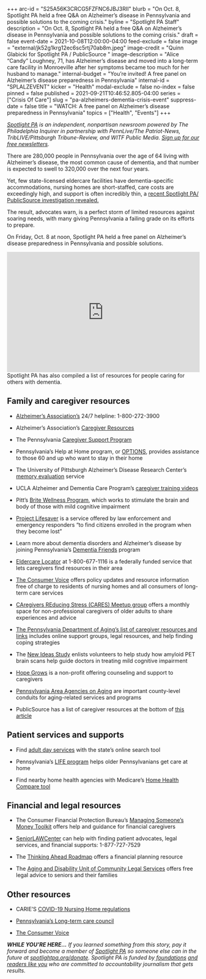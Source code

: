 +++
arc-id = "S25A56K3CRCG5FZFNC6JBJ3RII"
blurb = "On Oct. 8, Spotlight PA held a free Q&A on Alzheimer’s disease in Pennsylvania and possible solutions to the coming crisis."
byline = "Spotlight PA Staff"
description = "On Oct. 8, Spotlight PA held a free Q&A on Alzheimer’s disease in Pennsylvania and possible solutions to the coming crisis."
draft = false
event-date = 2021-10-08T12:00:00-04:00
feed-exclude = false
image = "external/jk52g1krg12ec6sc5rtj70ab8m.jpeg"
image-credit = "Quinn Glabicki for Spotlight PA / PublicSource "
image-description = "Alice “Candy” Loughney, 71, has Alzheimer’s disease and moved into a long-term care facility in Monroeville after her symptoms became too much for her husband to manage."
internal-budget = "You’re invited! A free panel on Alzheimer’s disease preparedness in Pennsylvania"
internal-id = "SPLALZEVENT"
kicker = "Health"
modal-exclude = false
no-index = false
pinned = false
published = 2021-09-21T10:46:52.805-04:00
series = ["Crisis Of Care"]
slug = "pa-alzheimers-dementia-crisis-event"
suppress-date = false
title = "WATCH: A free panel on Alzheimer’s disease preparedness in Pennsylvania"
topics = ["Health", "Events"]
+++

<a href="https://www.spotlightpa.org/"><i>Spotlight PA</i></a><i> is an independent, nonpartisan newsroom powered by The Philadelphia Inquirer in partnership with PennLive/The Patriot-News, TribLIVE/Pittsburgh Tribune-Review, and WITF Public Media. </i><a href="https://www.spotlightpa.org/newsletters"><i>Sign up for our free newsletters</i></a><i>.</i>

There are 280,000 people in Pennsylvania over the age of 64 living with Alzheimer’s disease, the most common cause of dementia, and that number is expected to swell to 320,000 over the next four years.

Yet, few state-licensed eldercare facilities have dementia-specific accommodations, nursing homes are short-staffed, care costs are exceedingly high, and support is often incredibly thin, a <a href="https://www.spotlightpa.org/news/2021/09/pa-alzheimers-dementia-crisis-unprepared/">recent Spotlight PA/ PublicSource investigation revealed.</a>

The result, advocates warn, is a perfect storm of limited resources against soaring needs, with many giving Pennsylvania a failing grade on its efforts to prepare.

On Friday, Oct. 8 at noon, Spotlight PA held a free panel on Alzheimer’s disease preparedness in Pennsylvania and possible solutions.

<iframe width="100%" height="315" src="https://www.youtube.com/embed/Bnq2m3746Vo?si=LQzMjIKSUrwUFLl3" title="YouTube video player" frameborder="0" allow="accelerometer; autoplay; clipboard-write; encrypted-media; gyroscope; picture-in-picture; web-share" referrerpolicy="strict-origin-when-cross-origin" allowfullscreen></iframe>
Spotlight PA has also compiled a list of resources for people caring for others with dementia.

## Family and caregiver resources

- <a href="https://web.archive.org/20210918111525/https://www.alzheimersblog.org/">Alzheimer’s Association’s</a> 24/7 helpline: 1-800-272-3900

- Alzheimer’s Association’s <a href="https://web.archive.org/20210912061548/https://www.alz.org/help-support/caregiving">Caregiver Resources</a>

- The Pennsylvania <a href="https://web.archive.org/20210902115309/https://www.aging.pa.gov/aging-services/caregiver-support/Pages/default.aspx">Caregiver Support Program</a>

- Pennsylvania’s Help at Home program, or <a href="https://web.archive.org/20210902191907/https://www.aging.pa.gov/aging-services/help-at-Home/Pages/default.aspx">OPTIONS</a>, provides assistance to those 60 and up who want to stay in their home

- The University of Pittsburgh Alzheimer’s Disease Research Center’s <a href="https://web.archive.org/20210904121523/https://www.adrc.pitt.edu/about/memory-evaluation/">memory evaluation</a> service

- UCLA Alzheimer and Dementia Care Program’s <a href="https://web.archive.org/20210905032026/https://connect.uclahealth.org/2018/06/06/online-training-videos-provide-coping-skills-for-caregivers-of-people-with-dementia/">caregiver training videos</a>

- Pitt’s <a href="https://web.archive.org/20210906041726/https://www.adrc.pitt.edu/brite-wellness-program-aims-to-help-seniors-with-mild-memory-problems/">Brite Wellness Program</a>, which works to stimulate the brain and body of those with mild cognitive impairment

- <a href="https://web.archive.org/20210911121929/http://alleghenycountyda.us/project-lifesaver/">Project Lifesaver</a> is a service offered by law enforcement and emergency responders “to find citizens enrolled in the program when they become lost”

- Learn more about dementia disorders and Alzheimer’s disease by joining Pennsylvania’s <a href="https://web.archive.org/20210904184013/https://www.dementiafriendspa.org/">Dementia Friends</a> program

- <a href="https://web.archive.org/20210902111609/https://eldercare.acl.gov/">Eldercare Locator</a> at 1-800-677-1116 is a federally funded service that lets caregivers find resources in their area

- <a href="https://web.archive.org/20211016022017/https://theconsumervoice.org/about/membership">The Consumer Voice</a> offers policy updates and resource information free of charge to residents of nursing homes and all consumers of long-term care services

- <a href="https://web.archive.org/20211021061639/https://www.meetup.com/Caregiver-Support-Group-Philadelphia/">CAregivers REducing Stress (CARES) Meetup group</a> offers a monthly space for non-professional caregivers of older adults to share experiences and advice

- <a href="https://web.archive.org/20210928042748/https://www.aging.pa.gov/aging-services/caregiver-support/Pages/Caregivers-of-Adults.aspx">The Pennsylvania Department of Aging’s list of caregiver resources and links</a> includes online support groups, legal resources, and help finding coping strategies

- The <a href="https://web.archive.org/20211019203315/https://www.ideas-study.org/">New Ideas Study</a> enlists volunteers to help study how amyloid PET brain scans help guide doctors in treating mild cognitive impairment

- <a href="https://web.archive.org/20210927005909/https://hopegrows.net/">Hope Grows</a> is a non-profit offering counseling and support to caregivers

- <a href="https://web.archive.org/20210926073702/https://p4a.org/">Pennsylvania Area Agencies on Aging</a> are important county-level conduits for aging-related services and programs

- PublicSource has a list of caregiver resources at the bottom of <a href="https://web.archive.org/20210902093528/https://www.publicsource.org/alzheimers-dementia-caregivers-unpaid-pennsylvania-mental-health/">this article</a>

## Patient services and supports

- Find <a href="https://www.aging.pa.gov/local-resources/Pages/Adult-Day-Center.aspx">adult day services</a> with the state’s online search tool

- Pennsylvania’s <a href="https://web.archive.org/web/20221212041606/https://www.palifeprograms.org/">LIFE program</a> helps older Pennsylvanians get care at home

- Find nearby home health agencies with Medicare’s <a href="https://web.archive.org/20210908131845/https://www.medicare.gov/homehealthcompare/search.html">Home Health Compare tool</a>

## Financial and legal resources

- The Consumer Financial Protection Bureau’s <a href="https://web.archive.org/20210901065412/https://www.consumerfinance.gov/consumer-tools/managing-someone-elses-money/">Managing Someone’s Money Toolkit</a> offers help and guidance for financial caregivers

- <a href="https://web.archive.org/20210921222439/https://seniorlawcenter.org/">SeniorLAWCenter</a> can help with finding patient advocates, legal services, and financial supports: 1-877-727-7529

- The <a href="https://web.archive.org/20211017222714/https://thinkingaheadroadmap.org/">Thinking Ahead Roadmap</a> offers a financial planning resource

- The <a href="https://web.archive.org/20211001144634/https://clsphila.org/services/seniors/">Aging and Disability Unit of Community Legal Services</a> offers free legal advice to seniors and their families

## Other resources

- CARIE’S <a href="https://web.archive.org/20210919111007/https://www.carie.org/policy/covid-19-advocacy/">COVID-19 Nursing Home regulations</a>

- <a href="https://web.archive.org/20210928044845/https://www.aging.pa.gov/organization/PennsylvaniaLongTermCareCouncil/Pages/default.aspx">Pennsylvania’s Long-term care council</a>

- <a href="https://web.archive.org/20210917194426/https://theconsumervoice.org/">The Consumer Voice</a>

<i><b>WHILE YOU’RE HERE...</b></i><i> If you learned something from this story, pay it forward and become a member of </i><a href="https://www.spotlightpa.org/"><i>Spotlight PA</i></a><i> so someone else can in the future at </i><a href="https://www.spotlightpa.org/donate"><i>spotlightpa.org/donate</i></a><i>. Spotlight PA is funded by</i><a href="https://www.spotlightpa.org/support"><i> foundations</i></a><i> </i><a href="https://www.spotlightpa.org/support"><i>and readers like you</i></a><i> who are committed to accountability journalism that gets results.</i>

